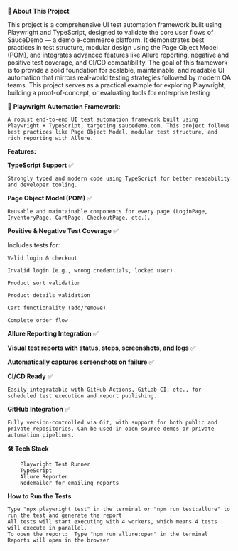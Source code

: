 **📖 About This Project**

This project is a comprehensive UI test automation framework built using Playwright and TypeScript, designed to validate the core user flows of SauceDemo — a demo e-commerce platform. It demonstrates best practices in test structure, modular design using the Page Object Model (POM), and integrates advanced features like Allure reporting, negative and positive test coverage, and CI/CD compatibility. The goal of this framework is to provide a solid foundation for scalable, maintainable, and readable UI automation that mirrors real-world testing strategies followed by modern QA teams. This project serves as a practical example for exploring Playwright, building a proof-of-concept, or evaluating tools for enterprise testing


🚀 **Playwright Automation Framework:**

    A robust end-to-end UI test automation framework built using Playwright + TypeScript, targeting saucedemo.com. This project follows best practices like Page Object Model, modular test structure, and rich reporting with Allure.

**Features:**

**TypeScript Support** ✅

    Strongly typed and modern code using TypeScript for better readability and developer tooling.

**Page Object Model (POM)** ✅

    Reusable and maintainable components for every page (LoginPage, InventoryPage, CartPage, CheckoutPage, etc.).

**Positive & Negative Test Coverage** ✅

  Includes tests for:

    Valid login & checkout

    Invalid login (e.g., wrong credentials, locked user)

    Product sort validation

    Product details validation

    Cart functionality (add/remove)

    Complete order flow

**Allure Reporting Integration** ✅

**Visual test reports with status, steps, screenshots, and logs** ✅

**Automatically captures screenshots on failure** ✅

**CI/CD Ready** ✅

    Easily integratable with GitHub Actions, GitLab CI, etc., for scheduled test execution and report publishing.

**GitHub Integration** ✅

    Fully version-controlled via Git, with support for both public and private repositories. Can be used in open-source demos or private automation pipelines.

**🛠 Tech Stack**

        Playwright Test Runner
        TypeScript
        Allure Reporter
        Nodemailer for emailing reports

**How to Run the Tests**

    Type "npx playwright test" in the terminal or "npm run test:allure" to run the test and generate the report
    All tests will start executing with 4 workers, which means 4 tests will execute in parallel.
    To open the report:  Type "npm run allure:open" in the terminal
    Reports will open in the browser
    
